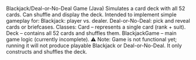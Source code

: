 Blackjack/Deal-or-No-Deal Game (Java)
Simulates a card deck with all 52 cards.
Can shuffle and display the deck.
Intended to implement simple gameplay for:
Blackjack: player vs. dealer.
Deal-or-No-Deal: pick and reveal cards or briefcases.
Classes:
Card – represents a single card (rank + suit).
Deck – contains all 52 cards and shuffles them.
BlackjackGame – main game logic (currently incomplete).
⚠️ Note: Game is not functional yet; running it will not produce playable Blackjack or Deal-or-No-Deal. It only constructs and shuffles the deck.
